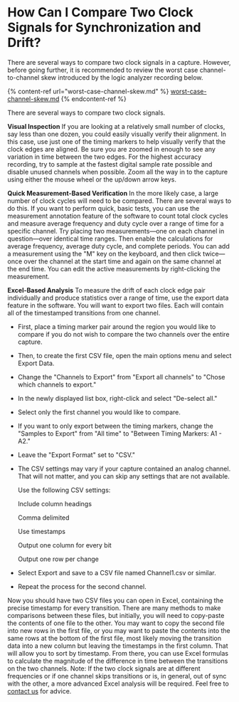 # How Can I Compare Two Clock Signals for Synchronization and Drift?

There are several ways to compare two clock signals in a capture. However, before going further, it is recommended to review the worst case channel-to-channel skew introduced by the logic analyzer recording below.

{% content-ref url="worst-case-channel-skew.md" %}
[worst-case-channel-skew.md](worst-case-channel-skew.md)
{% endcontent-ref %}

There are several ways to compare two clock signals.

**Visual Inspection** If you are looking at a relatively small number of clocks, say less than one dozen, you could easily visually verify their alignment. In this case, use just one of the timing markers to help visually verify that the clock edges are aligned. Be sure you are zoomed in enough to see any variation in time between the two edges. For the highest accuracy recording, try to sample at the fastest digital sample rate possible and disable unused channels when possible. Zoom all the way in to the capture using either the mouse wheel or the up/down arrow keys.

**Quick Measurement-Based Verification** In the more likely case, a large number of clock cycles will need to be compared. There are several ways to do this. If you want to perform quick, basic tests, you can use the measurement annotation feature of the software to count total clock cycles and measure average frequency and duty cycle over a range of time for a specific channel. Try placing two measurements—one on each channel in question—over identical time ranges. Then enable the calculations for average frequency, average duty cycle, and complete periods. You can add a measurement using the "M" key on the keyboard, and then click twice—once over the channel at the start time and again on the same channel at the end time. You can edit the active measurements by right-clicking the measurement.

**Excel-Based Analysis** To measure the drift of each clock edge pair individually and produce statistics over a range of time, use the export data feature in the software. You will want to export two files. Each will contain all of the timestamped transitions from one channel.

* First, place a timing marker pair around the region you would like to compare if you do not wish to compare the two channels over the entire capture.
* Then, to create the first CSV file, open the main options menu and select Export Data.
* Change the "Channels to Export" from "Export all channels" to "Chose which channels to export."
* In the newly displayed list box, right-click and select "De-select all."
* Select only the first channel you would like to compare.
* If you want to only export between the timing markers, change the "Samples to Export" from "All time" to "Between Timing Markers: A1 - A2."
* Leave the "Export Format" set to "CSV."
*   The CSV settings may vary if your capture contained an analog channel. That will not matter, and you can skip any settings that are not available.

    Use the following CSV settings:

    &#x20; Include column headings

    &#x20; Comma delimited

    &#x20; Use timestamps

    &#x20; Output one column for every bit

    &#x20; Output one row per change
* Select Export and save to a CSV file named Channel1.csv or similar.
* Repeat the process for the second channel.

Now you should have two CSV files you can open in Excel, containing the precise timestamp for every transition. There are many methods to make comparisons between these files, but initially, you will need to copy-paste the contents of one file to the other. You may want to copy the second file into new rows in the first file, or you may want to paste the contents into the same rows at the bottom of the first file, most likely moving the transition data into a new column but leaving the timestamps in the first column. That will allow you to sort by timestamp. From there, you can use Excel formulas to calculate the magnitude of the difference in time between the transitions on the two channels. Note: If the two clock signals are at different frequencies or if one channel skips transitions or is, in general, out of sync with the other, a more advanced Excel analysis will be required. Feel free to [contact us](https://contact.saleae.com/hc/en-us/requests/new) for advice.

